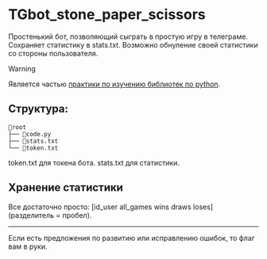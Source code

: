 # TGbot_stone_paper_scissors
Простенький бот, позволяющий сыграть в простую игру в телеграме. Сохраняет статистику в stats.txt. Возможно обнуление своей статистики со стороны пользователя.

>[!WARNING]
>Является частью [практики по изучению библиотек по python](https://github.com/Dumaqkumaq/Python_labs/tree/main?tab=readme-ov-file).

## Структура:
```
📂root
├── 📄code.py
├── 📄stats.txt
└── 📄token.txt
```
token.txt для токена бота.
stats.txt для статистики.

## Хранение статистики
Все достаточно просто: [id_user all_games wins draws loses] (разделитель = пробел).

---
Если есть предложения по развитию или исправлению ошибок, то флаг вам в руки.